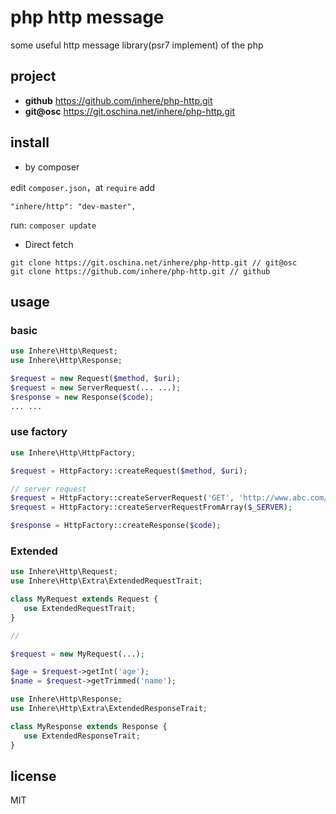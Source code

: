 # php http message

some useful http message library(psr7 implement) of the php

## project

- **github** https://github.com/inhere/php-http.git
- **git@osc** https://git.oschina.net/inhere/php-http.git

## install

- by composer

edit `composer.json`，at `require` add

```
"inhere/http": "dev-master",
```

run: `composer update`

- Direct fetch

```
git clone https://git.oschina.net/inhere/php-http.git // git@osc
git clone https://github.com/inhere/php-http.git // github
```

## usage

### basic

```php
use Inhere\Http\Request;
use Inhere\Http\Response;

$request = new Request($method, $uri);
$request = new ServerRequest(... ...);
$response = new Response($code);
... ...
```

### use factory

```php
use Inhere\Http\HttpFactory;

$request = HttpFactory::createRequest($method, $uri);

// server request
$request = HttpFactory::createServerRequest('GET', 'http://www.abc.com/home');
$request = HttpFactory::createServerRequestFromArray($_SERVER);

$response = HttpFactory::createResponse($code);
```

### Extended

```php
use Inhere\Http\Request;
use Inhere\Http\Extra\ExtendedRequestTrait;

class MyRequest extends Request {
   use ExtendedRequestTrait;
}

// 

$request = new MyRequest(...);

$age = $request->getInt('age');
$name = $request->getTrimmed('name');

```

```php
use Inhere\Http\Response;
use Inhere\Http\Extra\ExtendedResponseTrait;

class MyResponse extends Response {
   use ExtendedResponseTrait;
}
```

## license

MIT
